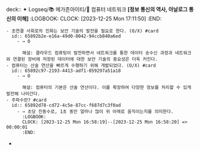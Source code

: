 deck:: ✦ Logseq/📚 메가존아이티/📖 컴퓨터 네트워크
**[정보 통신의 역사, 아날로그 통신의 이해]**
:LOGBOOK:
CLOCK: [2023-12-25 Mon 17:11:50]
:END:

	- 초연결 사회로의 진화는 보안 기술의 발전을 필요로 한다. (O/X) #card
	  id:: 65892b2e-e16a-49d0-8042-94ccb840a6ed
		- → O
		  
		  해설: 클라우드 컴퓨팅이 발전하면서 네트워크를 통한 데이터 송수신 과정과 네트워크와 연결된 장비에 저장된 데이터에 대한 보안 기술의 중요성은 더욱 커진다.
	- 컴퓨터는 산술 연산을 빠르게 수행하기 위해 개발되었다. (O/X) #card
	  id:: 65892c97-2193-4413-adf1-059297a51a18
		- → O
		  
		  해설: 컴퓨터의 기본은 산술 연산이다. 이를 확장하여 다양한 정보를 처리할 수 있게 발전해 나아간다.
	- 주파수란? #card
	  id:: 65892d78-cd72-4c5e-87cc-f687d7c3f0ad
		- → 초당 진동수로, 1초 동안 얼마나 많이 위 아래로 움직이는지를 의미한다.
		  :LOGBOOK:
		  CLOCK: [2023-12-25 Mon 16:58:19]--[2023-12-25 Mon 16:58:20] =>  00:00:01
		  :END:
-